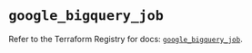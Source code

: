 # `google_bigquery_job`

Refer to the Terraform Registry for docs: [`google_bigquery_job`](https://registry.terraform.io/providers/hashicorp/google-beta/5.40.0/docs/resources/google_bigquery_job).
